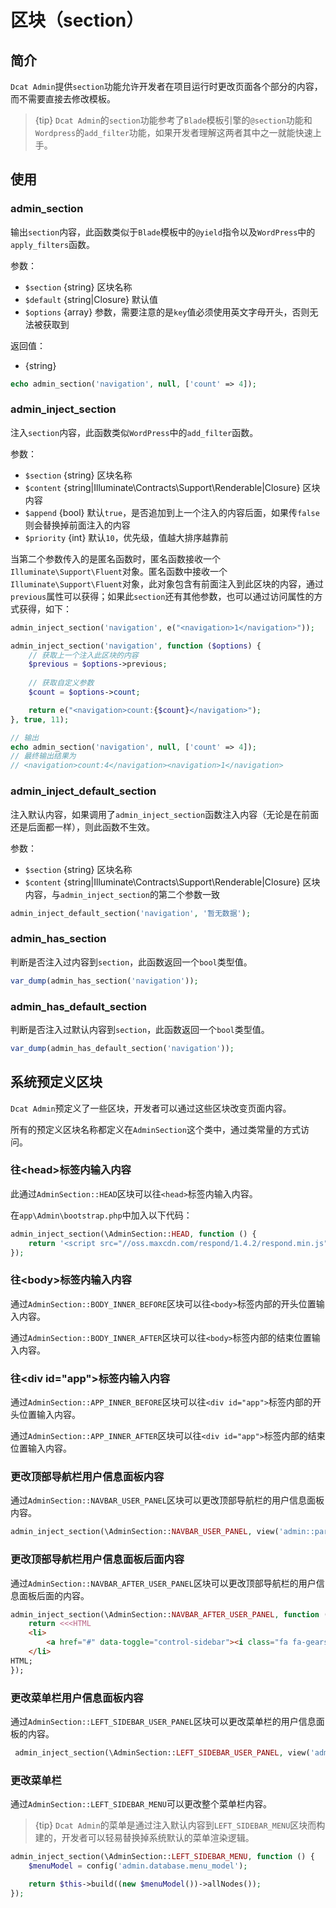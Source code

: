 # 区块（section）

## 简介

`Dcat Admin`提供`section`功能允许开发者在项目运行时更改页面各个部分的内容，而不需要直接去修改模板。

> {tip} `Dcat Admin`的`section`功能参考了`Blade`模板引擎的`@section`功能和`Wordpress`的`add_filter`功能，如果开发者理解这两者其中之一就能快速上手。

## 使用

### admin_section

输出`section`内容，此函数类似于`Blade`模板中的`@yield`指令以及`WordPress`中的`apply_filters`函数。

参数：
- `$section` {string} 区块名称
- `$default` {string|Closure} 默认值
- `$options` {array} 参数，需要注意的是`key`值必须使用英文字母开头，否则无法被获取到

返回值：
- {string}

```php
echo admin_section('navigation', null, ['count' => 4]);
```

### admin_inject_section

注入`section`内容，此函数类似`WordPress`中的`add_filter`函数。

参数：
- `$section` {string} 区块名称
- `$content` {string|Illuminate\Contracts\Support\Renderable|Closure} 区块内容
- `$append` {bool} 默认`true`，是否追加到上一个注入的内容后面，如果传`false`则会替换掉前面注入的内容
- `$priority` {int} 默认`10`，优先级，值越大排序越靠前

当第二个参数传入的是匿名函数时，匿名函数接收一个`Illuminate\Support\Fluent`对象。匿名函数中接收一个`Illuminate\Support\Fluent`对象，此对象包含有前面注入到此区块的内容，通过`previous`属性可以获得；如果此`section`还有其他参数，也可以通过访问属性的方式获得，如下：

```php
admin_inject_section('navigation', e("<navigation>1</navigation>"));

admin_inject_section('navigation', function ($options) {
    // 获取上一个注入此区块的内容
    $previous = $options->previous;
    
    // 获取自定义参数
    $count = $options->count;

    return e("<navigation>count:{$count}</navigation>");
}, true, 11);

// 输出
echo admin_section('navigation', null, ['count' => 4]);
// 最终输出结果为
// <navigation>count:4</navigation><navigation>1</navigation>
```

### admin_inject_default_section

注入默认内容，如果调用了`admin_inject_section`函数注入内容（无论是在前面还是后面都一样），则此函数不生效。

参数：
- `$section` {string} 区块名称
- `$content` {string|Illuminate\Contracts\Support\Renderable|Closure} 区块内容，与`admin_inject_section`的第二个参数一致

```php
admin_inject_default_section('navigation', '暂无数据');
```

### admin_has_section

判断是否注入过内容到`section`，此函数返回一个`bool`类型值。
```php
var_dump(admin_has_section('navigation'));
```

### admin_has_default_section

判断是否注入过默认内容到`section`，此函数返回一个`bool`类型值。
```php
var_dump(admin_has_default_section('navigation'));
```

## 系统预定义区块

`Dcat Admin`预定义了一些区块，开发者可以通过这些区块改变页面内容。

所有的预定义区块名称都定义在`AdminSection`这个类中，通过类常量的方式访问。

### 往&lt;head>标签内输入内容

此通过`AdminSection::HEAD`区块可以往`<head>`标签内输入内容。

在`app\Admin\bootstrap.php`中加入以下代码：
```php
admin_inject_section(\AdminSection::HEAD, function () {
    return '<script src="//oss.maxcdn.com/respond/1.4.2/respond.min.js"></script>';
});
```

### 往&lt;body>标签内输入内容

通过`AdminSection::BODY_INNER_BEFORE`区块可以往`<body>`标签内部的开头位置输入内容。

通过`AdminSection::BODY_INNER_AFTER`区块可以往`<body>`标签内部的结束位置输入内容。


### 往&lt;div id="app">标签内输入内容

通过`AdminSection::APP_INNER_BEFORE`区块可以往`<div id="app">`标签内部的开头位置输入内容。

通过`AdminSection::APP_INNER_AFTER`区块可以往`<div id="app">`标签内部的结束位置输入内容。

### 更改顶部导航栏用户信息面板内容

通过`AdminSection::NAVBAR_USER_PANEL`区块可以更改顶部导航栏的用户信息面板内容。

```php
admin_inject_section(\AdminSection::NAVBAR_USER_PANEL, view('admin::partials.navbar-user-panel'));
```

### 更改顶部导航栏用户信息面板后面内容

通过`AdminSection::NAVBAR_AFTER_USER_PANEL`区块可以更改顶部导航栏的用户信息面板后面的内容。

```php
admin_inject_section(\AdminSection::NAVBAR_AFTER_USER_PANEL, function () {
    return <<<HTML
    <li>
        <a href="#" data-toggle="control-sidebar"><i class="fa fa-gears"></i></a>
    </li>
HTML;    
});
```

### 更改菜单栏用户信息面板内容

通过`AdminSection::LEFT_SIDEBAR_USER_PANEL`区块可以更改菜单栏的用户信息面板的内容。
```php
 admin_inject_section(\AdminSection::LEFT_SIDEBAR_USER_PANEL, view('admin::partials.sidebar-user-panel'));
```

### 更改菜单栏

通过`AdminSection::LEFT_SIDEBAR_MENU`可以更改整个菜单栏内容。
> {tip} `Dcat Admin`的菜单是通过注入默认内容到`LEFT_SIDEBAR_MENU`区块而构建的，开发者可以轻易替换掉系统默认的菜单渲染逻辑。

```php
admin_inject_section(\AdminSection::LEFT_SIDEBAR_MENU, function () {
    $menuModel = config('admin.database.menu_model');

    return $this->build((new $menuModel())->allNodes());
});
```


